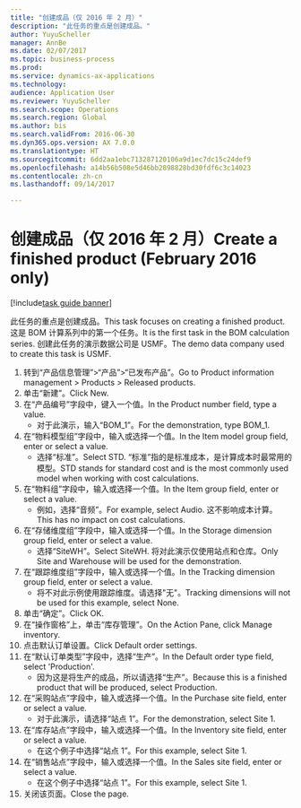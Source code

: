 ```yaml
--- 
title: "创建成品（仅 2016 年 2 月）"
description: "此任务的重点是创建成品。"
author: YuyuScheller
manager: AnnBe
ms.date: 02/07/2017
ms.topic: business-process
ms.prod: 
ms.service: dynamics-ax-applications
ms.technology: 
audience: Application User
ms.reviewer: YuyuScheller
ms.search.scope: Operations
ms.search.region: Global
ms.author: bis
ms.search.validFrom: 2016-06-30
ms.dyn365.ops.version: AX 7.0.0
ms.translationtype: HT
ms.sourcegitcommit: 6dd2aa1ebc713287120106a9d1ec7dc15c24def9
ms.openlocfilehash: a14b56b508e5d46bb2898828bd30fdf6c3c14023
ms.contentlocale: zh-cn
ms.lasthandoff: 09/14/2017

---
```

# <a name="create-a-finished-product-february-2016-only"></a><span data-ttu-id="82233-103">创建成品（仅 2016 年 2 月）</span><span class="sxs-lookup"><span data-stu-id="82233-103">Create a finished product (February 2016 only)</span></span>

[!include[task guide banner](../../includes/task-guide-banner.md)]

<span data-ttu-id="82233-104">此任务的重点是创建成品。</span><span class="sxs-lookup"><span data-stu-id="82233-104">This task focuses on creating a finished product.</span></span> <span data-ttu-id="82233-105">这是 BOM 计算系列中的第一个任务。</span><span class="sxs-lookup"><span data-stu-id="82233-105">It is the first task in the BOM calculation series.</span></span> <span data-ttu-id="82233-106">创建此任务的演示数据公司是 USMF。</span><span class="sxs-lookup"><span data-stu-id="82233-106">The demo data company used to create this task is USMF.</span></span>

1. <span data-ttu-id="82233-107">转到“产品信息管理”>“产品”>“已发布产品”。</span><span class="sxs-lookup"><span data-stu-id="82233-107">Go to Product information management > Products > Released products.</span></span>
2. <span data-ttu-id="82233-108">单击“新建”。</span><span class="sxs-lookup"><span data-stu-id="82233-108">Click New.</span></span>
3. <span data-ttu-id="82233-109">在“产品编号”字段中，键入一个值。</span><span class="sxs-lookup"><span data-stu-id="82233-109">In the Product number field, type a value.</span></span>
    * <span data-ttu-id="82233-110">对于此演示，输入“BOM_1”。</span><span class="sxs-lookup"><span data-stu-id="82233-110">For the demonstration, type BOM_1.</span></span>  
4. <span data-ttu-id="82233-111">在“物料模型组”字段中，输入或选择一个值。</span><span class="sxs-lookup"><span data-stu-id="82233-111">In the Item model group field, enter or select a value.</span></span>
    * <span data-ttu-id="82233-112">选择“标准”。</span><span class="sxs-lookup"><span data-stu-id="82233-112">Select STD.</span></span> <span data-ttu-id="82233-113">“标准”指的是标准成本，是计算成本时最常用的模型。</span><span class="sxs-lookup"><span data-stu-id="82233-113">STD stands for standard cost and is the most commonly used model when working with cost calculations.</span></span>  
5. <span data-ttu-id="82233-114">在“物料组”字段中，输入或选择一个值。</span><span class="sxs-lookup"><span data-stu-id="82233-114">In the Item group field, enter or select a value.</span></span>
    * <span data-ttu-id="82233-115">例如，选择“音频”。</span><span class="sxs-lookup"><span data-stu-id="82233-115">For example, select Audio.</span></span> <span data-ttu-id="82233-116">这不影响成本计算。</span><span class="sxs-lookup"><span data-stu-id="82233-116">This has no impact on cost calculations.</span></span>  
6. <span data-ttu-id="82233-117">在“存储维度组”字段中，输入或选择一个值。</span><span class="sxs-lookup"><span data-stu-id="82233-117">In the Storage dimension group field, enter or select a value.</span></span>
    * <span data-ttu-id="82233-118">选择“SiteWH”。</span><span class="sxs-lookup"><span data-stu-id="82233-118">Select SiteWH.</span></span> <span data-ttu-id="82233-119">将对此演示仅使用站点和仓库。</span><span class="sxs-lookup"><span data-stu-id="82233-119">Only Site and Warehouse will be used for the demonstration.</span></span>  
7. <span data-ttu-id="82233-120">在“跟踪维度组”字段中，输入或选择一个值。</span><span class="sxs-lookup"><span data-stu-id="82233-120">In the Tracking dimension group field, enter or select a value.</span></span>
    * <span data-ttu-id="82233-121">将不对此示例使用跟踪维度。请选择"无"。</span><span class="sxs-lookup"><span data-stu-id="82233-121">Tracking dimensions will not be used for this example, select None.</span></span>  
8. <span data-ttu-id="82233-122">单击“确定”。</span><span class="sxs-lookup"><span data-stu-id="82233-122">Click OK.</span></span>
9. <span data-ttu-id="82233-123">在“操作窗格”上，单击“库存管理”。</span><span class="sxs-lookup"><span data-stu-id="82233-123">On the Action Pane, click Manage inventory.</span></span>
10. <span data-ttu-id="82233-124">点击默认订单设置。</span><span class="sxs-lookup"><span data-stu-id="82233-124">Click Default order settings.</span></span>
11. <span data-ttu-id="82233-125">在“默认订单类型”字段中，选择“生产”。</span><span class="sxs-lookup"><span data-stu-id="82233-125">In the Default order type field, select 'Production'.</span></span>
    * <span data-ttu-id="82233-126">因为这是将生产的成品，所以请选择“生产”。</span><span class="sxs-lookup"><span data-stu-id="82233-126">Because this is a finished product that will be produced, select Production.</span></span>  
12. <span data-ttu-id="82233-127">在“采购站点”字段中，输入或选择一个值。</span><span class="sxs-lookup"><span data-stu-id="82233-127">In the Purchase site field, enter or select a value.</span></span>
    * <span data-ttu-id="82233-128">对于此演示，请选择“站点 1”。</span><span class="sxs-lookup"><span data-stu-id="82233-128">For the demonstration, select Site 1.</span></span>  
13. <span data-ttu-id="82233-129">在“库存站点”字段中，输入或选择一个值。</span><span class="sxs-lookup"><span data-stu-id="82233-129">In the Inventory site field, enter or select a value.</span></span>
    * <span data-ttu-id="82233-130">在这个例子中选择“站点 1”。</span><span class="sxs-lookup"><span data-stu-id="82233-130">For this example, select Site 1.</span></span>  
14. <span data-ttu-id="82233-131">在“销售站点”字段中，输入或选择一个值。</span><span class="sxs-lookup"><span data-stu-id="82233-131">In the Sales site field, enter or select a value.</span></span>
    * <span data-ttu-id="82233-132">在这个例子中选择“站点 1”。</span><span class="sxs-lookup"><span data-stu-id="82233-132">For this example, select Site 1.</span></span>  
15. <span data-ttu-id="82233-133">关闭该页面。</span><span class="sxs-lookup"><span data-stu-id="82233-133">Close the page.</span></span>


